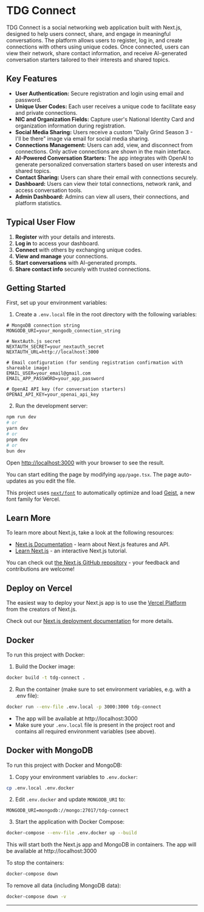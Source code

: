# TDG Connect

TDG Connect is a social networking web application built with Next.js, designed to help users connect, share, and engage in meaningful conversations. The platform allows users to register, log in, and create connections with others using unique codes. Once connected, users can view their network, share contact information, and receive AI-generated conversation starters tailored to their interests and shared topics.

## Key Features

- **User Authentication:** Secure registration and login using email and password.
- **Unique User Codes:** Each user receives a unique code to facilitate easy and private connections.
- **NIC and Organization Fields:** Capture user's National Identity Card and organization information during registration.
- **Social Media Sharing:** Users receive a custom "Daily Grind Season 3 - I'll be there" image via email for social media sharing.
- **Connections Management:** Users can add, view, and disconnect from connections. Only active connections are shown in the main interface.
- **AI-Powered Conversation Starters:** The app integrates with OpenAI to generate personalized conversation starters based on user interests and shared topics.
- **Contact Sharing:** Users can share their email with connections securely.
- **Dashboard:** Users can view their total connections, network rank, and access conversation tools.
- **Admin Dashboard:** Admins can view all users, their connections, and platform statistics.

## Typical User Flow

1. **Register** with your details and interests.
2. **Log in** to access your dashboard.
3. **Connect** with others by exchanging unique codes.
4. **View and manage** your connections.
5. **Start conversations** with AI-generated prompts.
6. **Share contact info** securely with trusted connections.

## Getting Started

First, set up your environment variables:

1. Create a `.env.local` file in the root directory with the following variables:

```
# MongoDB connection string
MONGODB_URI=your_mongodb_connection_string

# NextAuth.js secret
NEXTAUTH_SECRET=your_nextauth_secret
NEXTAUTH_URL=http://localhost:3000

# Email configuration (for sending registration confirmation with shareable image)
EMAIL_USER=your_email@gmail.com
EMAIL_APP_PASSWORD=your_app_password

# OpenAI API key (for conversation starters)
OPENAI_API_KEY=your_openai_api_key
```

2. Run the development server:

```bash
npm run dev
# or
yarn dev
# or
pnpm dev
# or
bun dev
```

Open [http://localhost:3000](http://localhost:3000) with your browser to see the result.

You can start editing the page by modifying `app/page.tsx`. The page auto-updates as you edit the file.

This project uses [`next/font`](https://nextjs.org/docs/app/building-your-application/optimizing/fonts) to automatically optimize and load [Geist](https://vercel.com/font), a new font family for Vercel.

## Learn More

To learn more about Next.js, take a look at the following resources:

- [Next.js Documentation](https://nextjs.org/docs) - learn about Next.js features and API.
- [Learn Next.js](https://nextjs.org/learn) - an interactive Next.js tutorial.

You can check out [the Next.js GitHub repository](https://github.com/vercel/next.js) - your feedback and contributions are welcome!

## Deploy on Vercel

The easiest way to deploy your Next.js app is to use the [Vercel Platform](https://vercel.com/new?utm_medium=default-template&filter=next.js&utm_source=create-next-app&utm_campaign=create-next-app-readme) from the creators of Next.js.

Check out our [Next.js deployment documentation](https://nextjs.org/docs/app/building-your-application/deploying) for more details.

## Docker

To run this project with Docker:

1. Build the Docker image:

```bash
docker build -t tdg-connect .
```

2. Run the container (make sure to set environment variables, e.g. with a .env file):

```bash
docker run --env-file .env.local -p 3000:3000 tdg-connect
```

- The app will be available at http://localhost:3000
- Make sure your `.env.local` file is present in the project root and contains all required environment variables (see above).

## Docker with MongoDB

To run this project with Docker and MongoDB:

1. Copy your environment variables to `.env.docker`:

```bash
cp .env.local .env.docker
```

2. Edit `.env.docker` and update `MONGODB_URI` to:

```
MONGODB_URI=mongodb://mongo:27017/tdg-connect
```

3. Start the application with Docker Compose:

```bash
docker-compose --env-file .env.docker up --build
```

This will start both the Next.js app and MongoDB in containers. The app will be available at http://localhost:3000

To stop the containers:

```bash
docker-compose down
```

To remove all data (including MongoDB data):

```bash
docker-compose down -v
```

---
